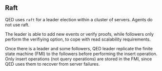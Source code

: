 ## Raft
QED uses `raft` for a leader election within a cluster of servers.
Agents do not use raft.

The leader is able to add new events or verify proofs, while
followers only perform the verifiying option, to cope with read
scalability requirements.

Once there is a leader and some followers, QED leader replicate the 
finite state machine (FMI) to the followers before performing the 
insert operation.
Only insert operations (not query operations) are stored in the FMI,
since QED uses them to recover from server failures.
